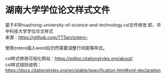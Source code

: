 # 湖南大学学位论文样式文件

基于418huazhong-university-of-science-and-technology.csl文件修改 即，华中科技大学学位论文样式  
来源：https://github.com/TT5an/zotero-  

使用zotero插入word后仍然需要调整行间距等样式。

csl样式修改可视化网站：https://editor.citationstyles.org/about/  
csl样式规则说明：https://docs.citationstyles.org/en/stable/specification.html#xml-declaration
